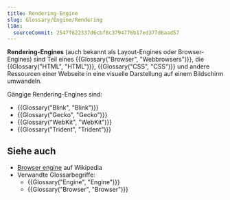 ```yaml
---
title: Rendering-Engine
slug: Glossary/Engine/Rendering
l10n:
  sourceCommit: 2547f622337d6cbf8c3794776b17ed377d6aad57
---
```


**Rendering-Engines** (auch bekannt als Layout-Engines oder Browser-Engines) sind Teil eines {{Glossary("Browser", "Webbrowsers")}}, die {{Glossary("HTML", "HTML")}}, {{Glossary("CSS", "CSS")}} und andere Ressourcen einer Webseite in eine visuelle Darstellung auf einem Bildschirm umwandeln.

Gängige Rendering-Engines sind:

- {{Glossary("Blink", "Blink")}}
- {{Glossary("Gecko", "Gecko")}}
- {{Glossary("WebKit", "WebKit")}}
- {{Glossary("Trident", "Trident")}}

## Siehe auch

- [Browser engine](https://en.wikipedia.org/wiki/Browser_engine) auf Wikipedia
- Verwandte Glossarbegriffe:
  - {{Glossary("Engine", "Engine")}}
  - {{Glossary("Browser", "Browser")}}

